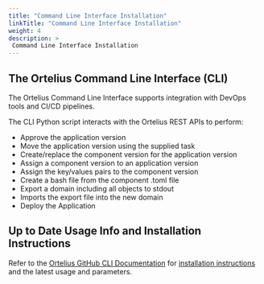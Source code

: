 ```yaml
---
title: "Command Line Interface Installation"
linkTitle: "Command Line Interface Installation"
weight: 4
description: >
 Command Line Interface Installation
---
```


## The Ortelius Command Line Interface (CLI)

The Ortelius Command Line Interface supports integration with DevOps tools and CI/CD pipelines.

The CLI Python script interacts with the Ortelius REST APIs to perform:

- Approve the application version
- Move the application version using the supplied task
- Create/replace the component version for the application version
- Assign a component version to an application version
- Assign the key/values pairs to the component version
- Create a bash file from the component .toml file
- Export a domain including all objects to stdout
- Imports the export file into the new domain
- Deploy the Application

## Up to Date Usage Info and Installation Instructions
 Refer to the [Ortelius GitHub CLI Documentation](https://github.com/ortelius/cli/blob/main/doc/dh.md) for [installation instructions](https://github.com/ortelius/cli) and the latest usage and parameters.

